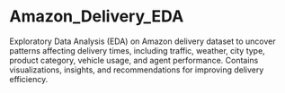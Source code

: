 # Amazon_Delivery_EDA
Exploratory Data Analysis (EDA) on Amazon delivery dataset to uncover patterns affecting delivery times, including traffic, weather, city type, product category, vehicle usage, and agent performance. Contains visualizations, insights, and recommendations for improving delivery efficiency.
